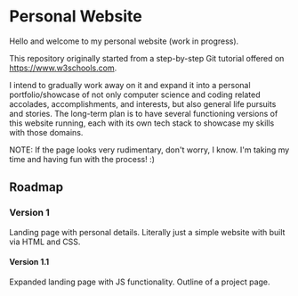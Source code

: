 # Personal Website
Hello and welcome to my personal website (work in progress).

This repository originally started from a step-by-step Git tutorial offered on https://www.w3schools.com.

I intend to gradually work away on it and expand it into a personal portfolio/showcase of not only computer science and coding related accolades, accomplishments, and interests, but also general life pursuits and stories. The long-term plan is to have several functioning versions of this website running, each with its own tech stack to showcase my skills with those domains.

NOTE: If the page looks very rudimentary, don't worry, I know. I'm taking my time and having fun with the process! :)

## Roadmap

### Version 1
Landing page with personal details. Literally just a simple website with built via HTML and CSS.

#### Version 1.1
Expanded landing page with JS functionality. Outline of a project page.
